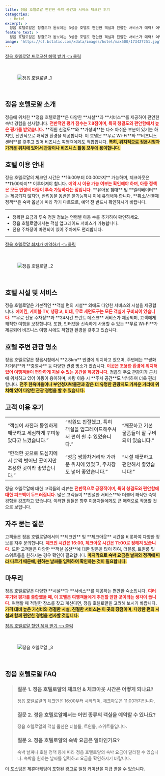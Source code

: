 ```yaml
---
title: 정읍 호텔로얄 편안한 숙박 공간과 서비스 체크인 후기
categories:
  - Hotel
excerpt: >
  정읍 호텔로얄은 청결도가 돋보이는 3성급 호텔로 편안한 객실과 친절한 서비스가 매력! 여행의 중심지에 위치해 주차 공간도 넉넉해 편리합니다. 특별한 경험을 원한다면 지금 예약하세요!
feature_text: >
  정읍 호텔로얄은 청결도가 돋보이는 3성급 호텔로 편안한 객실과 친절한 서비스가 매력! 여행의 중심지에 위치해 주차 공간도 넉넉해 편리합니다. 특별한 경험을 원한다면 지금 예약하세요!
image: 'https://cf.bstatic.com/xdata/images/hotel/max500/173427251.jpg?k=209053aa84a2de3bea855372e7aec2f781a2b6aacb67c8b6dfa9db0ed2c730d9&o=&hp=1'
---
```


<p><a class="modoo-button" href="https://tinyurl.com/29twm5ap" rel="nofollow noopener">정읍 호텔로얄  프로모션 혜택 받기 👈 클릭</a></p><br/>
<figure class="image"><img alt="정읍 호텔로얄 _1" src="https://cf.bstatic.com/xdata/images/hotel/max1024x768/173427246.jpg?k=68bfbe74408ac030dfab3eb62ebe34c99b1ef885ef4264a05e1351cb2d58f6f2&amp;o=&amp;hp=1"/></figure><br/>
<h2 id="정읍호텔로얄소개">정읍 호텔로얄 소개</h2>
<p>정읍에 위치한 **정읍 호텔로얄**은 다양한 **시설**과 **서비스**를 제공하여 편안한 숙박 경험을 선사합니다. <b><span style="color: #ee2323;">전반적인 평가 점수는 7.8점이며, 특히 청결도와 편안함에서 높은 평가를 받았습니다.</span></b> **직원 친절도**와 **가성비**는 다소 아쉬운 부분이 있기는 하지만, 전반적으로 쾌적한 환경을 제공합니다. 이 호텔은 **무료 Wi-Fi**와 **비즈니스 센터**를 갖추고 있어 비즈니스 여행객에게도 적합합니다. <b><span style="background-color: #ffe066;">특히, 위치적으로 정읍시청과 가까운 위치에 있어서 관광이나 비즈니스 활동 모두에 용이합니다.</span></b></p>
<h2 id="호텔이용안내">호텔 이용 안내</h2>
<p>정읍 호텔로얄의 체크인 시간은 **16:00부터 00:00까지** 가능하며, 체크아웃은 **11:00까지** 이루어져야 합니다. <b><span style="color: #ee2323;">예약 시 이용 가능 여부는 확인해야 하며, 아동 정책은 모든 연령의 아동이 투숙 가능하다는 점입니다.</span></b> **유아용 침대** 및 **엘리베이터**는 제공되지 않지만, 반려동물 동반은 불가능하니 이에 유의해야 합니다. **취소/선결제 정책**은 숙박 옵션에 따라 각기 다르므로, 예약 전 반드시 확인하시기 바랍니다.</p>
<hr/>
<ul>
<li>정확한 요금과 투숙 정원 정보는 연령별 아동 수를 추가하여 확인하세요.</li>
<li>정읍 호텔로얄에서는 객실 업그레이드 서비스가 가능합니다.</li>
<li>전용 주차장이 마련되어 있어 주차에도 편리합니다.</li>
</ul>
<hr/>
<p><a class="modoo-button" href="https://tinyurl.com/29twm5ap" rel="nofollow noopener">정읍 호텔로얄  최저가 예약하기 👈 클릭</a></p><br/>
<figure class="image"><img alt="정읍 호텔로얄 _2" src="https://cf.bstatic.com/xdata/images/hotel/max500/173427251.jpg?k=209053aa84a2de3bea855372e7aec2f781a2b6aacb67c8b6dfa9db0ed2c730d9&amp;o=&amp;hp=1"/></figure><br/>
<h2 id="호텔시설및서비스">호텔 시설 및 서비스</h2>
<p>정읍 호텔로얄은 기본적인 **객실 편의 시설** 외에도 다양한 서비스와 시설을 제공합니다. <b><span style="color: #ee2323;">에어컨, 케이블 TV, 냉장고, 비데, 무료 세면도구는 모든 객실에 구비되어 있습니다.</span></b> **무료 전용 주차장**과 **24시간 프런트 데스크** 서비스가 제공되며, 고객에게 쾌적한 여행을 보장합니다. 또한, 인터넷을 신속하게 사용할 수 있는 **무료 Wi-Fi**가 제공되어 비즈니스 여행 시에도 적합한 환경을 갖추고 있습니다.</p>
<h2 id="호텔주변관광명소">호텔 주변 관광 명소</h2>
<p>정읍 호텔로얄은 정읍시청에서 **2.8km** 반경에 위치하고 있으며, 주변에는 **쌍화차거리**와 **충열사** 등 다양한 관광 명소가 있습니다. <b><span style="color: #ee2323;">이곳은 조용한 환경에 위치해 있어 여행객들이 편안하게 지낼 수 있는 공간을 제공합니다.</span></b> 정읍의 주요 관광지가 근처에 위치하고 있어 이동이 용이하며, 차량 이용 시 **주차 공간**도 넉넉하여 더욱 편리합니다. <b><span style="background-color: #ffe066;">전주 한옥마을이나 부안청자박물관과 같은 더 유명한 관광지도 가까운 거리에 위치해 있어 다양한 관광 경험을 할 수 있습니다.</span></b></p>
<h2 id="고객이용후기">고객 이용 후기</h2>
<table>
<tr>
<td>“객실이 사진과 동일하게 깨끗하고 세심하게 꾸며놓았다고 느꼈습니다.”</td>
<td>“직원도 친절했고, 특히 객실을 업그레이드해주셔서 편히 쉴 수 있었습니다.”</td>
<td>“깨끗하고 기본 물품들이 잘 구비되어 있습니다.”</td>
</tr>
<tr>
<td>“한적한 곳으로 도심지에서 살짝 벗어난 곳이지만 조용한 곳이라 좋았습니다.”</td>
<td>“정읍 쌍화차거리와 가까운 위치에 있었고, 주차장도 넓어 좋았습니다.”</td>
<td>“시설 깨끗하고 편안해서 좋았습니다!”</td>
</tr>
</table>
<p>정읍 호텔로얄에 대한 고객들의 리뷰는 <b><span style="color: #ee2323;">전반적으로 긍정적이며, 특히 청결도와 편안함에 대한 피드백이 두드러집니다.</span></b> 많은 고객들이 **친절한 서비스**와 더불어 쾌적한 숙박 경험을 강조하고 있습니다. 이러한 점들은 향후 이용자들에게도 큰 매력으로 작용할 것으로 보입니다.</p>
<h2 id="자주묻는질문">자주 묻는 질문</h2>
<p>고객들은 정읍 호텔로얄에서의 **체크인** 및 **체크아웃** 시간을 비롯하여 다양한 정보를 자주 문의합니다. <b><span style="color: #ee2323;">체크인 시간은 16:00, 체크아웃 시간은 11:00로 정해져 있습니다.</span></b> 또한 고객들은 다양한 **객실 옵션**에 대한 질문을 많이 하여, 더블룸, 트윈룸 및 스위트룸을 원하시는 경우 확인이 필요합니다. <b><span style="background-color: #ffe066;">마지막으로 숙박 요금은 날짜와 정책에 따라 다르기 때문에, 원하는 날짜를 입력하여 확인하는 것이 필요합니다.</span></b></p>
<h2 id="마무리">마무리</h2>
<p>정읍 호텔로얄은 다양한 **시설**과 **서비스**를 제공하는 편안한 숙소입니다. <b><span style="color: #ee2323;">여러 후기와 평가를 종합했을 때, 이 호텔은 여행객들에게 추천할 만한 곳이라는 생각이 듭니다.</span></b> 여행할 때 적절한 장소를 찾고 계신다면, 정읍 호텔로얄을 고려해 보시기 바랍니다. <b><span style="background-color: #ffe066;">가격 대비 높은 가성비와 청결한 시설, 친절한 서비스는 이 곳의 장점이며, 다양한 편의 시설과 함께 편안한 경험을 선사할 것입니다.</span></b></p>
<p><a class="modoo-button" href="https://tinyurl.com/29twm5ap" rel="nofollow noopener">정읍 호텔로얄  할인 혜택 받기 👈 클릭</a></p><br>

<figure class="image"><img src="https://cf.bstatic.com/xdata/images/hotel/max500/173427222.jpg?k=af47346de1f8efbc54a44670a50df7b4564a4c6f94ecc5344675a22f0375d461&o=&hp=1" alt="정읍 호텔로얄 _3"></figure><br>
<h2 id="정읍 호텔로얄 _FAQ">정읍 호텔로얄  FAQ</h2>
<div itemscope="" itemtype="https://schema.org/FAQPage"> 
<blockquote> 
<div itemscope="" itemprop="mainEntity" itemtype="https://schema.org/Question"> 
<h3 id="질문_1" itemprop="name">질문 1. 정읍 호텔로얄의 체크인 & 체크아웃 시간은 어떻게 되나요?</h3> 
<div itemscope="" itemprop="acceptedAnswer" itemtype="https://schema.org/Answer"> 
<span itemprop="text"> 
<p>정읍 호텔로얄의 체크인은 16:00부터 시작되며, 체크아웃은 11:00까지입니다.</p> 
</span> 
</div> 
</div> 

<div itemscope="" itemprop="mainEntity" itemtype="https://schema.org/Question"> 
<h3 id="질문_2" itemprop="name">질문 2. 정읍 호텔로얄에서는 어떤 종류의 객실을 예약할 수 있나요?</h3> 
<div itemscope="" itemprop="acceptedAnswer" itemtype="https://schema.org/Answer"> 
<span itemprop="text"> 
<p>정읍 호텔로얄의 객실 옵션은 더블룸, 트윈룸, 스위트룸입니다.</p> 
</span> 
</div> 
</div> 

<div itemscope="" itemprop="mainEntity" itemtype="https://schema.org/Question"> 
<h3 id="질문_3" itemprop="name">질문 3. 정읍 호텔로얄의 숙박 요금은 얼마인가요?</h3> 
<div itemscope="" itemprop="acceptedAnswer" itemtype="https://schema.org/Answer"> 
<span itemprop="text"> 
<p>숙박 날짜나 호텔 정책 등에 따라 정읍 호텔로얄의 숙박 요금이 달라질 수 있습니다. 숙박을 원하는 날짜를 입력하고 요금을 확인하시기 바랍니다.</p> 
</span> 
</div> 
</div> 
</blockquote> 
</div><p>이 포스팅은 제휴마케팅이 포함된 광고로 일정 커미션을 지급 받을 수 있습니다.</p>

